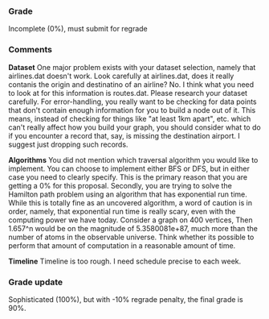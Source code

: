 ### Grade
Incomplete (0%), must submit for regrade

### Comments 

**Dataset** 
One major problem exists with your dataset selection, namely that airlines.dat doesn't work. Look carefully at airlines.dat, does it really contanis the origin and destinatino of
an airline? No. I think what you need to look at for this information is routes.dat. Please research your dataset carefully. For error-handling, you really want to be checking
for data points that don't contain enough information for you to build a node out of it. This means, instead of checking for things like "at least 1km apart", etc. which can't 
really affect how you build your graph, you should consider what to do if you encounter a record that, say, is missing the destination airport. I suggest just dropping such records.

**Algorithms** 
You did not mention which traversal algorithm you would like to implement. You can choose to implement either BFS or DFS, but in either case you need to clearly specify. 
This is the primary reason that you are getting a 0% for this proposal. 
Secondly, you are trying to solve the Hamilton path problem using an algorithm that has exponential run time. While this is totally fine as an uncovered algorithm, 
a word of caution is in order, namely, that exponential run time is really scary, even with the computing power we have today. Consider a graph on 400 vertices, Then 1.657^n 
would be on the magnitude of 5.3580081e+87, much more than the number of atoms in the observable universe. Think whether its possible to perform that amount of computation in
a reasonable amount of time.  

**Timeline**
Timeline is too rough. I need schedule precise to each week.  

### Grade update
Sophisticated (100%), but with -10% regrade penalty, the final grade is 90%.
